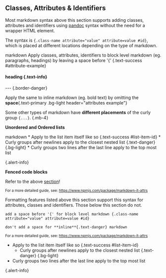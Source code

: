 ## Classes, Attributes & Identifiers

Most markdown syntax above this section supports adding classes, attributes and identifiers
using [pandoc](https://pandoc.org/MANUAL.html) syntax without the need for a wrapper HTML element.

The syntax is `{.class-name attribute="value" attribute=value #id}`, which is placed at different locations depending
on the type of markdown.

<include src="codeAndOutput.md" boilerplate >
<variable name="highlightStyle">markdown</variable>
<variable name="code">
Apply classes, attributes, identifiers to block level markdown (eg. paragraphs, headings)
by leaving a space before '{' {.text-success #attribute-example}

#### heading {.text-info}

--- {.border-danger}

Apply the same to inline markdown (eg. bold text) by
omitting the **space**{.text-primary .bg-light header="attributes example"}
<!-- Use inspect element on the **space** word below to see the "header" attribute! -->
</variable>
</include>

Some other types of markdown have **different placements** of the curly group `{...}`. {.mb-4}

****Unordered and Ordered lists****

<include src="codeAndOutput.md" boilerplate >
<variable name="highlightStyle">markdown</variable>
<variable name="code" id="list-example">
* Apply to the list item itself like so {.text-success #list-item-id}
  * Curly groups after newlines apply to the closest nested list {.text-danger}
{.bg-light}
* Curly groups two lines after the last line apply to the top most list

{.alert-info}
</variable>
</include>

****Fenced code blocks****

Refer to the above [section](../formattingContents.html#line-numbering)!

<small>For a more detailed guide, see: https://www.npmjs.com/package/markdown-it-attrs</small>

<box type="warning" seamless>
Formatting features listed above this section support this syntax for attributes, classes and identifiers.
Those below this section do not.
</box>

<!-- Full syntax reference -->
<div id="short" class="d-none">

```
add a space before '{' for block level markdown {.class-name attribute="value" attribute=value #id}

don't add a space for **inline**{.text-danger} markdown
```
<small>For a more detailed guide, see: https://www.npmjs.com/package/markdown-it-attrs</small>
</div>

<!-- Reader facing features -->
<div id="examples" class="d-none">

* Apply to the list item itself like so {.text-success #list-item-id}
  * Curly groups after newlines apply to the closest nested list {.text-danger}
{.bg-light}
* Curly groups two lines after the last line apply to the top most list

{.alert-info}
</div>
